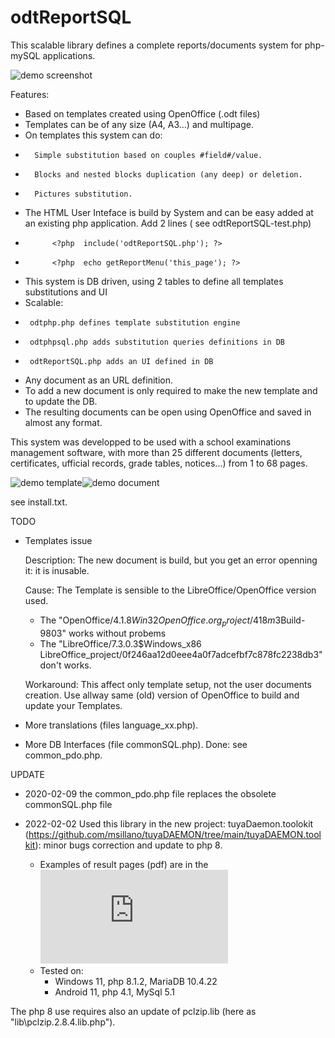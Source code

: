 # odtReportSQL
This scalable library defines a complete reports/documents system  for php-mySQL applications.

![demo screenshot](./demo/img/2017-04-19.210908.shot.png)

Features:
-  Based on templates created using OpenOffice (.odt files)
-  Templates can be of any size (A4, A3...) and multipage.
-  On templates this system can do:
*       Simple substitution based on couples #field#/value.
*       Blocks and nested blocks duplication (any deep) or deletion.
*       Pictures substitution.
-  The HTML User Inteface is build by System and can be easy added at an existing php application. Add 2 lines ( see odtReportSQL-test.php)
*           <?php  include('odtReportSQL.php'); ?>
*           <?php  echo getReportMenu('this_page'); ?>
-  This system is DB driven, using 2 tables to define all templates substitutions and UI
-  Scalable:
*      odtphp.php defines template substitution engine
*      odtphpsql.php adds substitution queries definitions in DB
*      odtReportSQL.php adds an UI defined in DB
-  Any document as an URL definition.
-  To add a new document is only required to make the new template and to update the DB.
-  The resulting documents can be open using OpenOffice and saved in almost any format.
 
This system was developped to be used with a school examinations management software, with more than 25 different documents (letters, certificates, ufficial records, grade tables, notices...) from 1 to 68 pages.

![demo template](./demo/img/2017-04-20.075902.shot.png)![demo document](./demo/img/2017-04-20.080141.shot.png)

see install.txt.


TODO
- Templates issue

  Description: The new document is build, but you get an error openning it: it is inusable.
  
  Cause: The Template is sensible to the LibreOffice/OpenOffice version used.
   - The "OpenOffice/4.1.8$Win32 OpenOffice.org_project/418m3$Build-9803"  works without probems
   - The "LibreOffice/7.3.0.3$Windows_x86 LibreOffice_project/0f246aa12d0eee4a0f7adcefbf7c878fc2238db3" don't works.
  
  Workaround: This affect only template setup, not the user documents creation. 
  Use allway same (old) version of OpenOffice to build and update your Templates.
  
- More translations (files language_xx.php).
- More DB Interfaces (file commonSQL.php). Done: see common_pdo.php.

UPDATE
 - 2020-02-09  the common_pdo.php file replaces the obsolete commonSQL.php  file

 - 2022-02-02 Used this library in the new project: tuyaDaemon.toolokit (https://github.com/msillano/tuyaDAEMON/tree/main/tuyaDAEMON.toolkit): minor bugs correction and update to php 8.
   - Examples of result pages (pdf) are in the ![wiki](https://github.com/msillano/tuyaDAEMON/blob/main/devices/ACmeter/device_ACmeter.pdf)
   - Tested on:
      - Windows 11, php 8.1.2, MariaDB 10.4.22
      - Android 11, php 4.1,  MySql 5.1
      
 The php 8 use requires also an update of pclzip.lib (here as  "lib\pclzip.2.8.4.lib.php").
 
